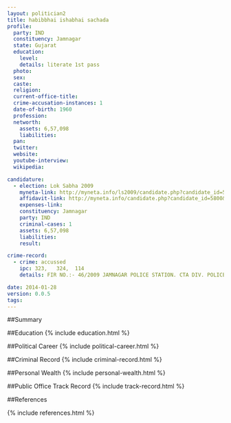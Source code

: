 ```yaml
---
layout: politician2
title: habibbhai ishabhai sachada
profile: 
  party: IND
  constituency: Jamnagar
  state: Gujarat
  education: 
    level: 
    details: literate 1st pass
  photo: 
  sex: 
  caste: 
  religion: 
  current-office-title: 
  crime-accusation-instances: 1
  date-of-birth: 1960
  profession: 
  networth: 
    assets: 6,57,098
    liabilities: 
  pan: 
  twitter: 
  website: 
  youtube-interview: 
  wikipedia: 

candidature: 
  - election: Lok Sabha 2009
    myneta-link: http://myneta.info/ls2009/candidate.php?candidate_id=5800
    affidavit-link: http://myneta.info/candidate.php?candidate_id=5800&scan=original
    expenses-link: 
    constituency: Jamnagar 
    party: IND
    criminal-cases: 1
    assets: 6,57,098
    liabilities: 
    result:  

crime-record: 
  - crime: accussed
    ipc: 323,   324,  114
    details: FIR NO.:- 46/2009 JAMNAGAR POLICE STATION. CTA DIV. POLICE STATION. 

date: 2014-01-28
version: 0.0.5
tags: 
---
```

##Summary


##Education
{% include education.html %}


##Political Career
{% include political-career.html %}


##Criminal Record
{% include criminal-record.html %}


##Personal Wealth
{% include personal-wealth.html %}


##Public Office Track Record
{% include track-record.html %}


##References


{% include references.html %}